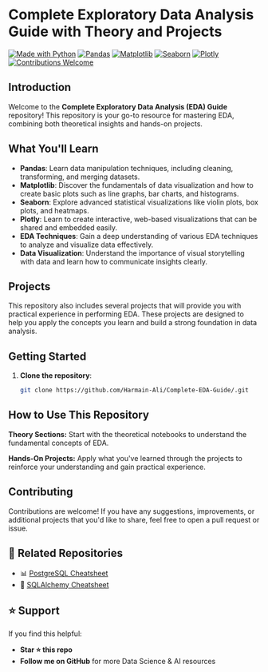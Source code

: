 # Complete Exploratory Data Analysis Guide with Theory and Projects

[![Made with Python](https://img.shields.io/badge/Made%20with-Python-blue.svg)](https://www.python.org/)
[![Pandas](https://img.shields.io/badge/Library-Pandas-yellow)](https://pandas.pydata.org/)
[![Matplotlib](https://img.shields.io/badge/Visualization-Matplotlib-orange)](https://matplotlib.org/)
[![Seaborn](https://img.shields.io/badge/Visualization-Seaborn-lightblue)](https://seaborn.pydata.org/)
[![Plotly](https://img.shields.io/badge/Interactive-Plotly-purple)](https://plotly.com/python/)
[![Contributions Welcome](https://img.shields.io/badge/Contributions-Welcome-brightgreen.svg)](../../issues)


## Introduction

Welcome to the **Complete Exploratory Data Analysis (EDA) Guide** repository! This repository is your go-to resource for mastering EDA, combining both theoretical insights and hands-on projects. 

## What You'll Learn

- **Pandas**: Learn data manipulation techniques, including cleaning, transforming, and merging datasets.
- **Matplotlib**: Discover the fundamentals of data visualization and how to create basic plots such as line graphs, bar charts, and histograms.
- **Seaborn**: Explore advanced statistical visualizations like violin plots, box plots, and heatmaps.
- **Plotly**: Learn to create interactive, web-based visualizations that can be shared and embedded easily.
- **EDA Techniques**: Gain a deep understanding of various EDA techniques to analyze and visualize data effectively.
- **Data Visualization**: Understand the importance of visual storytelling with data and learn how to communicate insights clearly.

## Projects

This repository also includes several projects that will provide you with practical experience in performing EDA. These projects are designed to help you apply the concepts you learn and build a strong foundation in data analysis.

## Getting Started

1. **Clone the repository**:
   ```bash
   git clone https://github.com/Harmain-Ali/Complete-EDA-Guide/.git

## How to Use This Repository
**Theory Sections:** Start with the theoretical notebooks to understand the fundamental concepts of EDA.

**Hands-On Projects:** Apply what you've learned through the projects to reinforce your understanding and gain practical experience.

## Contributing
Contributions are welcome! If you have any suggestions, improvements, or additional projects that you'd like to share, feel free to open a pull request or issue.

## 🔗 Related Repositories

* 📊 [PostgreSQL Cheatsheet]([https://github.com/Harmain-Ali/PostgreSQL-Cheatsheet](https://github.com/Harmain-Ali/POSTGRE-SQL-FOR-DATA-SCIENCE))
* 🐍 [SQLAlchemy Cheatsheet]([https://github.com/Harmain-Ali/SQLAlchemy-Cheatsheet](https://github.com/Harmain-Ali/SQLAlchemy-For-DataScience))

## ⭐ Support

If you find this helpful:

* **Star ⭐ this repo**
* **Follow me on GitHub** for more Data Science & AI resources
